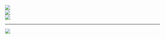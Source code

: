![](https://github-readme-stats.vercel.app/api?username=Abshir112&theme=city_light&hide_border=false&include_all_commits=false&count_private=false)<br/>
![](https://github-readme-streak-stats.herokuapp.com/?user=Abshir112&theme=city_light&hide_border=false)<br/>
![](https://github-readme-stats.vercel.app/api/top-langs/?username=Abshir112&theme=city_light&hide_border=false&include_all_commits=false&count_private=false&layout=compact)

---
[![](https://visitcount.itsvg.in/api?id=Abshir112&icon=5&color=0)](https://visitcount.itsvg.in)

<!-- Proudly created with GPRM ( https://gprm.itsvg.in ) -->
